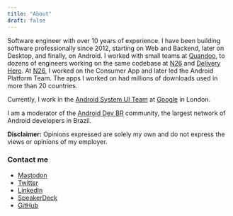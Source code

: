 ```yaml
---
title: "About"
draft: false
---
```


Software engineer with over 10 years of experience. I have been building software professionally since 2012, starting on Web and Backend, later on Desktop, and finally, on Android. I worked with small teams at [Quandoo](https://www.linkedin.com/company/quandoo), to dozens of engineers working on the same codebase at [N26](https://www.linkedin.com/company/n26) and [Delivery Hero](https://www.linkedin.com/company/delivery-hero-se). At [N26](https://www.linkedin.com/company/n26), I worked on the Consumer App and later led the Android Platform Team. The apps I worked on had millions of downloads used in more than 20 countries.

Currently, I work in the [Android System UI Team](https://adbackstage.libsyn.com/episode-187-system-ui-a-retrospective) at [Google](https://www.linkedin.com/company/google) in London.

I am a moderator of the [Android Dev BR](https://androiddevbr.org) community, the largest network of Android developers in Brazil.

**Disclaimer:** Opinions expressed are solely my own and do not express the views or opinions of my employer.

### Contact me

- [Mastodon](https://androiddev.social/@mg)
- [Twitter](https://twitter.com/marcellogalhard)
- [LinkedIn](https://www.linkedin.com/in/marcellogalhardo/)
- [SpeakerDeck](https://speakerdeck.com/marcellogalhardo)
- [GitHub](https://github.com/marcellogalhardo)
